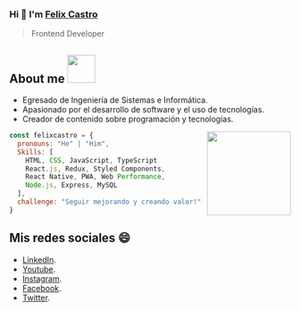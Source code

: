 ### Hi 👋 I'm [Felix Castro](https://www.hablemosdefrontend.dev/)
> Frontend Developer
<h2>About me <img src="https://media.giphy.com/media/12oufCB0MyZ1Go/giphy.gif" width="50"></h2>

- Egresado de Ingeniería de Sistemas e Informática.
- Apasionado por el desarrollo de software y el uso de tecnologías.
- Creador de contenido sobre programación y tecnologías.

<img align='right' src="https://yt3.ggpht.com/ytc/AKedOLQavizxRD95xPOBFD6WVVnum6eLyo83zVGtuOANdg=s176-c-k-c0x00ffffff-no-rj" width="150">

```javascript
const felixcastro = {
  pronouns: "He" | "Him",
  Skills: [
    HTML, CSS, JavaScript, TypeScript
    React.js, Redux, Styled Components,
    React Native, PWA, Web Performance,
    Node.js, Express, MySQL
  ],
  challenge: "Seguir mejorando y creando valor!"
}
```

## Mis redes sociales 😄
* [LinkedIn](https://www.linkedin.com/in/felix-castro-cubas-633037192/).
* [Youtube](https://www.youtube.com/c/FelixCastro003).
* [Instagram](https://www.instagram.com/felixcastro003/).
* [Facebook](https://www.facebook.com/felixcastro003).
* [Twitter](https://twitter.com/felixcastro003).

